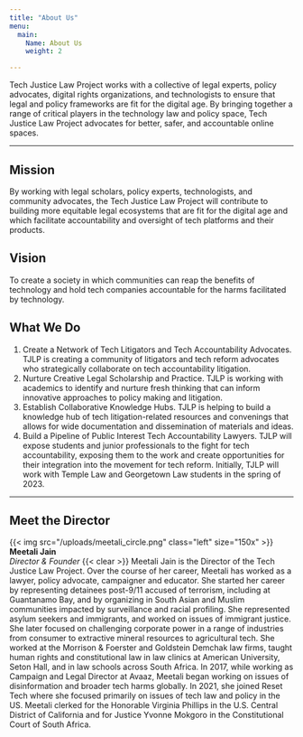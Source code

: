 ```yaml
---
title: "About Us"
menu:
  main:
    Name: About Us
    weight: 2

---
```

Tech Justice Law Project works with a collective of legal experts, policy advocates, digital rights organizations, and technologists to ensure that legal and policy frameworks are fit for the digital age. By bringing together a range of critical players in the technology law and policy space, Tech Justice Law Project advocates for better, safer, and accountable online spaces.

---
## Mission 
By working with legal scholars, policy experts, technologists, and community advocates, the Tech Justice Law Project will contribute to building more equitable legal ecosystems that are fit for the digital age and which facilitate accountability and oversight of tech platforms and their products.
## Vision
To create a society in which communities can reap the benefits of technology and hold tech companies accountable for the harms facilitated by technology.

## What We Do
1. Create a Network of Tech Litigators and Tech Accountability Advocates.  TJLP is creating a community of litigators and tech reform advocates who strategically collaborate on tech accountability litigation.  
2. Nurture Creative Legal Scholarship and Practice.  TJLP is working with academics to identify and nurture fresh thinking that can inform innovative approaches to policy making and litigation. 
3. Establish Collaborative Knowledge Hubs.  TJLP is helping to build a knowledge hub of tech litigation-related resources and convenings that allows for wide documentation and dissemination of materials and ideas.
4. Build a Pipeline of Public Interest Tech Accountability Lawyers.  TJLP will expose students and junior professionals to the fight for tech accountability, exposing them to the work and create opportunities for their integration into the movement for tech reform. Initially, TJLP will work with Temple Law and Georgetown Law students in the spring of 2023.

---

## Meet the Director
{{< img src="/uploads/meetali_circle.png" class="left" size="150x" >}}
**Meetali Jain**<br />
*Director & Founder*
{{< clear >}}
Meetali Jain is the Director of the Tech Justice Law Project.  Over the course of her career, Meetali has worked as a lawyer, policy advocate, campaigner and educator.  She started her career by representing detainees post-9/11 accused of terrorism, including at Guantanamo Bay, and by organizing in South Asian and Muslim communities impacted by surveillance and racial profiling.  She represented asylum seekers and immigrants, and worked on issues of immigrant justice.  She later focused on challenging corporate power in a range of industries from consumer to extractive mineral resources to agricultural tech.  She worked at the Morrison & Foerster and Goldstein Demchak law firms, taught human rights and constitutional law in law clinics at American University, Seton Hall, and in law schools across South Africa.  In 2017, while working as Campaign and Legal Director at Avaaz, Meetali began working on issues of disinformation and broader tech harms globally.  In 2021, she joined Reset Tech where she focused primarily on issues of tech law and policy in the US.  Meetali clerked for the Honorable Virginia Phillips in the U.S. Central District of California and for Justice Yvonne Mokgoro in the Constitutional Court of South Africa.

